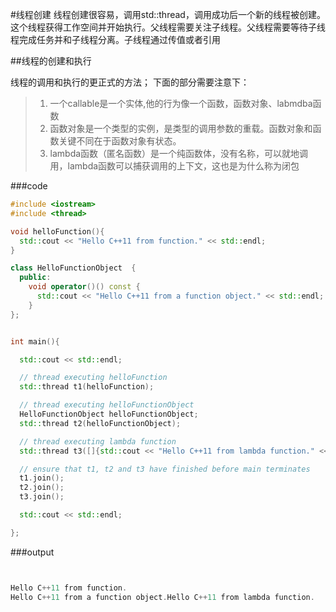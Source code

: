#线程创建
线程创建很容易，调用std::thread，调用成功后一个新的线程被创建。这个线程获得工作空间并开始执行。父线程需要关注子线程。父线程需要等待子线程完成任务并和子线程分离。子线程通过传值或者引用

##线程的创建和执行

线程的调用和执行的更正式的方法；
下面的部分需要注意下：
>1. 一个callable是一个实体,他的行为像一个函数，函数对象、labmdba函数
>2. 函数对象是一个类型的实例，是类型的调用参数的重载。函数对象和函数关键不同在于函数对象有状态。
>3. lambda函数（匿名函数）是一个纯函数体，没有名称，可以就地调用，lambda函数可以捕获调用的上下文，这也是为什么称为闭包

###code
```c++ {.line-numbers}
#include <iostream>
#include <thread>

void helloFunction(){
  std::cout << "Hello C++11 from function." << std::endl;
}

class HelloFunctionObject  {
  public:
    void operator()() const {
      std::cout << "Hello C++11 from a function object." << std::endl;
    }
};


int main(){

  std::cout << std::endl;

  // thread executing helloFunction
  std::thread t1(helloFunction);

  // thread executing helloFunctionObject
  HelloFunctionObject helloFunctionObject;
  std::thread t2(helloFunctionObject);

  // thread executing lambda function
  std::thread t3([]{std::cout << "Hello C++11 from lambda function." << std::endl;});

  // ensure that t1, t2 and t3 have finished before main terminates
  t1.join();
  t2.join();
  t3.join();

  std::cout << std::endl;

};

```
###output
```c++ {.line-numbers}


Hello C++11 from function.
Hello C++11 from a function object.Hello C++11 from lambda function.

``` 

